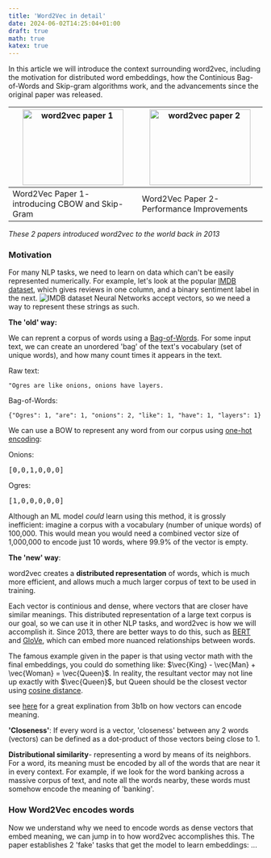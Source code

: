 ```yaml
---
title: 'Word2Vec in detail'
date: 2024-06-02T14:25:04+01:00
draft: true
math: true
katex: true
---
```


In this article we will introduce the context surrounding word2vec, including the motivation for distributed word embeddings, how the Continious Bag-of-Words and Skip-gram algorithms work, and the advancements since the original paper was released.

| <img src="/images/word2vec_paper_1.png" alt="word2vec paper 1" width="200px" height="150px"> | <img src="/images/word2vec_paper_2.png" alt="word2vec paper 2" width="200px" height="150px"> |
|----------------------------------------------------|-----------------------------------------------------|
| Word2Vec Paper 1- introducing CBOW and Skip-Gram   | Word2Vec Paper 2- Performance Improvements           |

*These 2 papers introduced word2vec to the world back in 2013*

### Motivation

For many NLP tasks, we need to learn on data which can't be easily represented numerically. For example, let's look at the popular [IMDB dataset](https://huggingface.co/datasets/stanfordnlp/imdb/viewer/plain_text/train), which gives reviews in one column, and a binary sentiment label in the next.
<img src="/images/imdb.png" alt="IMDB dataset"/>
Neural Networks accept vectors, so we need a way to represent these strings as such.

**The 'old' way:** 

We can reprent a corpus of words using a [Bag-of-Words](https://en.wikipedia.org/wiki/Bag-of-words_model). For some input text, we can create an unordered 'bag' of the text's vocabulary (set of unique words), and how many count times it appears in the text.

Raw text:
```
"Ogres are like onions, onions have layers.
```
Bag-of-Words:
```
{"Ogres": 1, "are": 1, "onions": 2, "like": 1, "have": 1, "layers": 1}
```

We can use a BOW to represent any word from our corpus using [one-hot encoding](https://www.geeksforgeeks.org/ml-one-hot-encoding/):

Onions:  <pre>[0,0,1,0,0,0]</pre>

Ogres: <pre>[1,0,0,0,0,0]</pre>

Although an ML model *could* learn using this method, it is grossly inefficient: imagine a corpus with a vocabulary (number of unique words) of 100,000. This would mean you would need a combined vector size of 1,000,000 to encode just 10 words, where 99.9% of the vector is empty.

**The 'new' way**:

word2vec creates a **distributed representation** of words, which is much more efficient, and allows much a much larger corpus of text to be used in training. 

Each vector is continious and dense, where vectors that are closer have similar meanings. This distributed representation of a large text corpus is our goal, so we can use it in other NLP tasks, and word2vec is how we will accomplish it. Since 2013, there are better ways to do this, such as [BERT](https://arxiv.org/abs/1810.04805) and [GloVe](https://nlp.stanford.edu/projects/glove/), which can embed more nuanced relationships between words.

The famous example given in the paper is that using vector math with the final embeddings, you could do something like: $\vec{King} - \vec{Man} + \vec{Woman} = \vec{Queen}$. In reality, the resultant vector may not line up exactly with $\vec{Queen}$, but Queen should be the closest vector using [cosine distance](https://medium.com/@milana.shxanukova15/cosine-distance-and-cosine-similarity-a5da0e4d9ded).

see [here](https://www.youtube.com/watch?v=FJtFZwbvkI4) for a great explination from 3b1b on how vectors can encode meaning.

**'Closeness'**: If every word is a vector, 'closeness' between any 2 words (vectors) can be defined as a dot-product of those vectors being close to 1.

**Distributional similarity**- representing a word by means of its neighbors. For a word, its meaning must be encoded by all of the words that are near it in every context. For example, if we look for the word banking across a massive corpus of text, and note all the words nearby, these words must somehow encode the meaning of 'banking'.

### How Word2Vec encodes words
Now we understand why we need to encode words as dense vectors that embed meaning, we can jump in to how word2vec accomplishes this. The paper establishes 2 'fake' tasks that get the model to learn embeddings: ...
